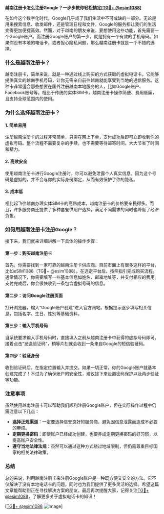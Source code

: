 **越南注册卡怎么注册Google？一步步教你轻松搞定[[TG💪+ @esim1088](https://t.me/s/esim1088)]**

在如今这个数字化时代，Google几乎成了我们生活中不可或缺的一部分。无论是用来搜索信息、收发邮件，还是管理日程和文件，Google的服务都让我们的生活变得更加便捷高效。然而，对于越南的朋友来说，要想使用这些功能，首先需要一个Google账户。而注册Google账户的第一步，就是拥有一个有效的手机号码。如果你没有本地的电话卡，或者担心隐私问题，那么越南注册卡就是一个不错的选择。

### 什么是越南注册卡？

越南注册卡，简单来说，就是一种通过线上购买的方式获取的虚拟电话卡。它能够提供真实的越南手机号码，让你无需亲自前往越南就能享受到当地的通信服务。这种卡非常适合那些想要在国外注册越南本地服务的人，比如Google账户、Facebook账号等。相比于传统的实体SIM卡，越南注册卡操作简便、费用低廉，且支持全球范围内的使用。

### 为什么选择越南注册卡？

#### 1. 简单易用
注册越南注册卡的过程非常简单，只需在网上下单，支付成功后即可立即收到你的虚拟号码。整个流程不需要复杂的手续，也不需要等待邮寄时间，大大节省了时间和精力。

#### 2. 高效安全
使用越南注册卡进行Google注册时，你可以避免泄露个人真实信息。因为这个号码是虚拟的，并不会与你的实际身份绑定，从而有效保护了你的隐私。

#### 3. 成本低
相比起飞往越南办理实体SIM卡的高昂成本，越南注册卡的价格要亲民得多。而且，许多服务商还提供了多种套餐供用户选择，满足不同需求的同时也降低了经济负担。

### 如何用越南注册卡注册Google？

接下来，我们就来详细讲解一下具体的操作步骤：

#### 第一步：购买越南注册卡
首先，你需要找到一家可靠的越南注册卡供应商。目前市面上有很多这样的平台，比如eSIM1088（TG💪+ @esim1088）。在选定平台后，按照指引完成购买流程。通常情况下，你需要填写一些基本信息如姓名、邮箱地址等，并支付相应的费用。支付完成后，你会很快收到一条包含虚拟号码的信息。

#### 第二步：访问Google注册页面
打开浏览器，输入“Google账户创建”进入官方网站。根据提示逐步填写相关信息，包括名字、生日、性别等基础资料。

#### 第三步：输入手机号码
当系统要求输入手机号码时，直接填入之前从越南注册卡中获得的虚拟号码即可。接着点击“发送验证码”，稍等片刻就会收到一条来自Google的短信验证码。

#### 第四步：验证身份
收到验证码后，在指定位置输入并提交。如果一切正常，你的Google账户就基本创建完成了！不过为了确保账户的安全性，建议接下来设置密码保护以及两步验证等功能。

### 注意事项

虽然使用越南注册卡可以帮助我们顺利注册Google账户，但在实际操作过程中仍需注意以下几点：
- **选择正规渠道**：一定要选择信誉良好的服务商，避免因信息泄露而造成不必要的麻烦。
- **定期更换密码**：即使账户已经成功创建，也要养成定期更换密码的好习惯，以提高账户安全性。
- **遵守当地法律法规**：虽然可以通过这种方式绕过地域限制，但仍需尊重目标国家的相关法律政策。

### 总结

总的来说，利用越南注册卡来注册Google账户是一种既方便又安全的方法。它不仅解决了没有本地电话卡的问题，同时也为我们提供了更多灵活的选择。希望这篇文章能帮助到正在寻找解决方案的朋友。最后再次提醒大家，记得关注[TG💪+ @esim1088](https://t.me/s/esim1088)，了解更多关于虚拟电话卡的知识！

[[TG💪+ @esim1088](https://t.me/s/esim1088) ![Image](https://i.postimg.cc/4NQfJmqS/Snipaste-2025-05-13-00-14-12.png)]